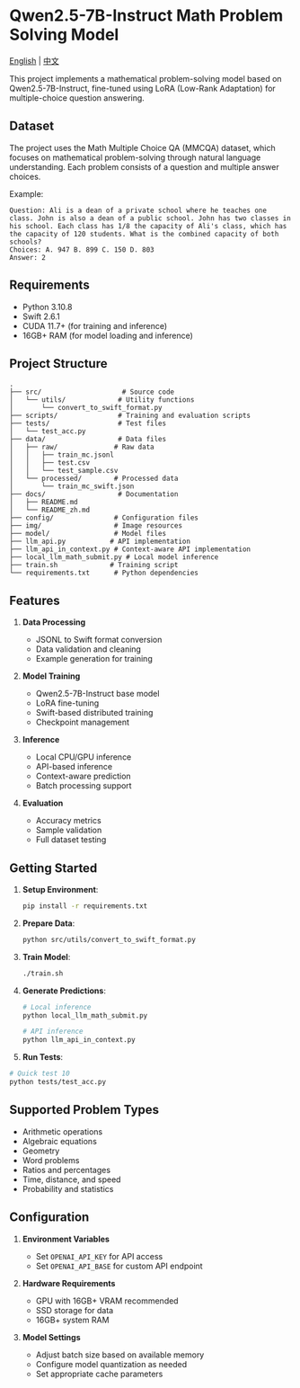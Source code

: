 # Qwen2.5-7B-Instruct Math Problem Solving Model

[English](docs/README.md) | [中文](docs/README_zh.md)

This project implements a mathematical problem-solving model based on Qwen2.5-7B-Instruct, fine-tuned using LoRA (Low-Rank Adaptation) for multiple-choice question answering.

## Dataset

The project uses the Math Multiple Choice QA (MMCQA) dataset, which focuses on mathematical problem-solving through natural language understanding. Each problem consists of a question and multiple answer choices.

Example:
```
Question: Ali is a dean of a private school where he teaches one class. John is also a dean of a public school. John has two classes in his school. Each class has 1/8 the capacity of Ali's class, which has the capacity of 120 students. What is the combined capacity of both schools?
Choices: A. 947 B. 899 C. 150 D. 803
Answer: 2
```

## Requirements

- Python 3.10.8
- Swift 2.6.1
- CUDA 11.7+ (for training and inference)
- 16GB+ RAM (for model loading and inference)

## Project Structure

```
.
├── src/                    # Source code
│   └── utils/             # Utility functions
│       └── convert_to_swift_format.py
├── scripts/               # Training and evaluation scripts
├── tests/                 # Test files
│   └── test_acc.py
├── data/                  # Data files
│   ├── raw/              # Raw data
│   │   ├── train_mc.jsonl
│   │   ├── test.csv
│   │   └── test_sample.csv
│   └── processed/        # Processed data
│       └── train_mc_swift.json
├── docs/                  # Documentation
│   ├── README.md
│   └── README_zh.md
├── config/               # Configuration files
├── img/                  # Image resources
├── model/                # Model files
├── llm_api.py           # API implementation
├── llm_api_in_context.py # Context-aware API implementation
├── local_llm_math_submit.py # Local model inference
├── train.sh             # Training script
└── requirements.txt      # Python dependencies
```

## Features

1. **Data Processing**
   - JSONL to Swift format conversion
   - Data validation and cleaning
   - Example generation for training

2. **Model Training**
   - Qwen2.5-7B-Instruct base model
   - LoRA fine-tuning
   - Swift-based distributed training
   - Checkpoint management

3. **Inference**
   - Local CPU/GPU inference
   - API-based inference
   - Context-aware prediction
   - Batch processing support

4. **Evaluation**
   - Accuracy metrics
   - Sample validation
   - Full dataset testing

## Getting Started

1. **Setup Environment**:
   ```bash
   pip install -r requirements.txt
   ```

2. **Prepare Data**:
   ```bash
   python src/utils/convert_to_swift_format.py
   ```

3. **Train Model**:
   ```bash
   ./train.sh
   ```


4. **Generate Predictions**:
   ```bash
   # Local inference
   python local_llm_math_submit.py
   
   # API inference
   python llm_api_in_context.py
   ```

5. **Run Tests**:
```bash
# Quick test 10
python tests/test_acc.py

```

## Supported Problem Types

- Arithmetic operations
- Algebraic equations
- Geometry
- Word problems
- Ratios and percentages
- Time, distance, and speed
- Probability and statistics

## Configuration

1. **Environment Variables**
   - Set `OPENAI_API_KEY` for API access
   - Set `OPENAI_API_BASE` for custom API endpoint

2. **Hardware Requirements**
   - GPU with 16GB+ VRAM recommended
   - SSD storage for data
   - 16GB+ system RAM

3. **Model Settings**
   - Adjust batch size based on available memory
   - Configure model quantization as needed
   - Set appropriate cache parameters

